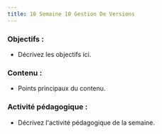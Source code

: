 ```yaml
---
title: 10 Semaine 10 Gestion De Versions
---
```


### Objectifs :
- Décrivez les objectifs ici.

### Contenu :
- Points principaux du contenu.

### Activité pédagogique :
- Décrivez l'activité pédagogique de la semaine.
